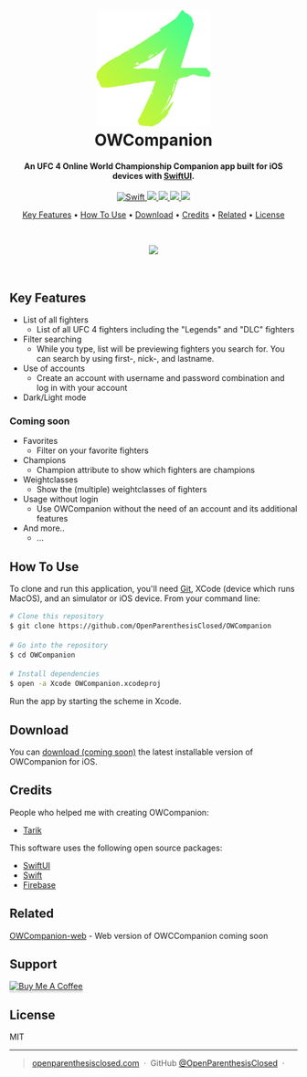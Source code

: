 <h1 align="center">
  <br>
  <a href="https://github.com/OpenParenthesisClosed/OWCompanion"><img src="https://github.com/OpenParenthesisClosed/OWCompanion/blob/main/assets/owcompanion_logo_colored.png?raw=true" alt="LogoOWCompanion" width="200"></a>
  <br>
  OWCompanion
  <br>
</h1>

<h4 align="center">An UFC 4 Online World Championship Companion app built for iOS devices with <a href="https://developer.apple.com/xcode/swiftui/" target="_blank">SwiftUI</a>.</h4>

<p align="center">
  <a href="https://developer.apple.com/swift/">
    <img src="https://img.shields.io/badge/swift-F54A2A?style=for-the-badge&logo=swift&logoColor=white"
         alt="Swift">
  </a>
  <a href="https://firebase.google.com">
    <img src="https://img.shields.io/badge/Firebase-039BE5?style=for-the-badge&logo=Firebase&logoColor=white&backgroundColor=yellow">
  </a>
  <a href="https://github.com/OpenParenthesisClosed/OWCompanion/blob/main/LICENSE.md">
  <img src="https://img.shields.io/github/license/OpenParenthesisClosed/OWCompanion?style=for-the-badge"
  </a>
  <a href="https://www.reddit.com/r/EASportsUFC/">
      <img src="https://img.shields.io/badge/Reddit-%23FF4500.svg?style=for-the-badge&logo=Reddit&logoColor=white">
  </a>
  <a href="https://paypal.me/ParenthesisFT">
    <img src="https://img.shields.io/badge/PayPal-00457C?style=for-the-badge&logo=paypal&logoColor=white">
  </a>
</p>

<p align="center">
  <a href="#key-features">Key Features</a> •
  <a href="#how-to-use">How To Use</a> •
  <a href="#download">Download</a> •
  <a href="#credits">Credits</a> •
  <a href="#related">Related</a> •
  <a href="#license">License</a>
</p>
<br>
<p align="center" width="100%">
    <img width="15%" src="https://thumbs.gfycat.com/FatherlyFarBaiji-size_restricted.gif">
</p>
<br>

## Key Features

* List of all fighters
  - List of all UFC 4 fighters including the "Legends" and "DLC" fighters
* Filter searching
  - While you type, list will be previewing fighters you search for. You can search by using first-, nick-, and lastname.
* Use of accounts
  - Create an account with username and password combination and log in with your account
* Dark/Light mode

### Coming soon
* Favorites
  - Filter on your favorite fighters
* Champions
  - Champion attribute to show which fighters are champions
* Weightclasses
  - Show the (multiple) weightclasses of fighters
* Usage without login
  - Use OWCompanion without the need of an account and its additional features
* And more..
  - ...


## How To Use

To clone and run this application, you'll need [Git](https://git-scm.com), XCode (device which runs MacOS), and an simulator or iOS device. From your command line:

```bash
# Clone this repository
$ git clone https://github.com/OpenParenthesisClosed/OWCompanion

# Go into the repository
$ cd OWCompanion

# Install dependencies
$ open -a Xcode OWCompanion.xcodeproj

```
Run the app by starting the scheme in Xcode.

## Download

You can [download (coming soon)](https://github.com/OpenParenthesisClosed/OWCompanion) the latest installable version of OWCompanion for iOS.


## Credits

People who helped me with creating OWCompanion:
- [Tarik](https://github.com/tarikturkmen)

This software uses the following open source packages:

- [SwiftUI](https://developer.apple.com/xcode/swiftui/)
- [Swift](https://developer.apple.com/xcode/swift/)
- [Firebase](https://firebase.google.com)

## Related

[OWCompanion-web](https://github.com/OpenParenthesisClosed/OWCompanion) - Web version of OWCCompanion coming soon

## Support

<a href="https://www.buymeacoffee.com/parenthesisft" target="_blank"><img src="https://img.shields.io/badge/pls-buy%20me%20coffee-yellow?style=for-the-badge&logo=buy-me-a-coffee" alt="Buy Me A Coffee" style="height: 41px !important;width: 174px !important;box-shadow: 0px 3px 2px 0px rgba(190, 190, 190, 0.5) !important;-webkit-box-shadow: 0px 3px 2px 0px rgba(190, 190, 190, 0.5) !important;" ></a>


## License

MIT

---

> [openparenthesisclosed.com](https://www.openparenthesisclosed.github.io) &nbsp;&middot;&nbsp;
> GitHub [@OpenParenthesisClosed](https://github.com/OpenParenthesisClosed) &nbsp;&middot;&nbsp;
